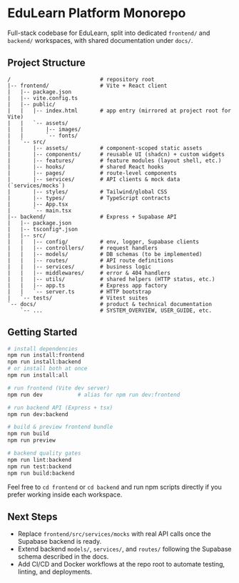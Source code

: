 # EduLearn Platform Monorepo

Full-stack codebase for EduLearn, split into dedicated `frontend/` and `backend/` workspaces, with shared documentation under `docs/`.

## Project Structure

```
/                            # repository root
|-- frontend/                # Vite + React client
|   |-- package.json
|   |-- vite.config.ts
|   |-- public/
|   |   |-- index.html       # app entry (mirrored at project root for Vite)
|   |   `-- assets/
|   |       |-- images/
|   |       `-- fonts/
|   `-- src/
|       |-- assets/          # component-scoped static assets
|       |-- components/      # reusable UI (shadcn) + custom widgets
|       |-- features/        # feature modules (layout shell, etc.)
|       |-- hooks/           # shared React hooks
|       |-- pages/           # route-level components
|       |-- services/        # API clients & mock data (`services/mocks`)
|       |-- styles/          # Tailwind/global CSS
|       |-- types/           # TypeScript contracts
|       |-- App.tsx
|       `-- main.tsx
|-- backend/                 # Express + Supabase API
|   |-- package.json
|   |-- tsconfig*.json
|   |-- src/
|   |   |-- config/          # env, logger, Supabase clients
|   |   |-- controllers/     # request handlers
|   |   |-- models/          # DB schemas (to be implemented)
|   |   |-- routes/          # API route definitions
|   |   |-- services/        # business logic
|   |   |-- middlewares/     # error & 404 handlers
|   |   |-- utils/           # shared helpers (HTTP status, etc.)
|   |   |-- app.ts           # Express app factory
|   |   `-- server.ts        # HTTP bootstrap
|   `-- tests/               # Vitest suites
`-- docs/                    # product & technical documentation
    `-- ...                  # SYSTEM_OVERVIEW, USER_GUIDE, etc.
```

## Getting Started

```bash
# install dependencies
npm run install:frontend
npm run install:backend
# or install both at once
npm run install:all

# run frontend (Vite dev server)
npm run dev           # alias for npm run dev:frontend

# run backend API (Express + tsx)
npm run dev:backend

# build & preview frontend bundle
npm run build
npm run preview

# backend quality gates
npm run lint:backend
npm run test:backend
npm run build:backend
```

Feel free to `cd frontend` or `cd backend` and run npm scripts directly if you prefer working inside each workspace.

## Next Steps

- Replace `frontend/src/services/mocks` with real API calls once the Supabase backend is ready.
- Extend backend `models/`, `services/`, and `routes/` following the Supabase schema described in the docs.
- Add CI/CD and Docker workflows at the repo root to automate testing, linting, and deployments.